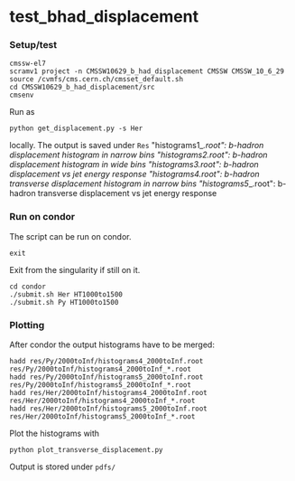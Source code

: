 # test_bhad_displacement

### Setup/test
```
cmssw-el7
scramv1 project -n CMSSW10629_b_had_displacement CMSSW CMSSW_10_6_29
source /cvmfs/cms.cern.ch/cmsset_default.sh
cd CMSSW10629_b_had_displacement/src
cmsenv
```

Run as 
```
python get_displacement.py -s Her
```
locally.
The output is saved under `Res`
"histograms1_<HTbin>_<id>.root": b-hadron displacement histogram in narrow bins
"histograms2_<HTbin>_<id>.root": b-hadron displacement histogram in wide bins
"histograms3_<HTbin>_<id>.root": b-hadron displacement vs jet energy response
"histograms4_<HTbin>_<id>.root": b-hadron transverse displacement histogram in narrow bins
"histograms5_<HTbin>_<id>.root": b-hadron transverse displacement vs jet energy response

### Run on condor
The script can be run on condor.
```
exit
```

Exit from the singularity if still on it.
```
cd condor
./submit.sh Her HT1000to1500
./submit.sh Py HT1000to1500
```

### Plotting
After condor the output histograms have to be merged:
```
hadd res/Py/2000toInf/histograms4_2000toInf.root res/Py/2000toInf/histograms4_2000toInf_*.root
hadd res/Py/2000toInf/histograms5_2000toInf.root res/Py/2000toInf/histograms5_2000toInf_*.root
hadd res/Her/2000toInf/histograms4_2000toInf.root res/Her/2000toInf/histograms4_2000toInf_*.root
hadd res/Her/2000toInf/histograms5_2000toInf.root res/Her/2000toInf/histograms5_2000toInf_*.root
```

Plot the histograms with
```
python plot_transverse_displacement.py
```
Output is stored under `pdfs/`
